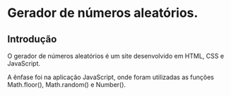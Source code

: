 # Gerador de números aleatórios.
## Introdução
O gerador de números aleatórios é um site desenvolvido em HTML, CSS e JavaScript.

A ênfase foi na aplicação JavaScript, onde foram utilizadas as funções Math.floor(), Math.random() e Number().
